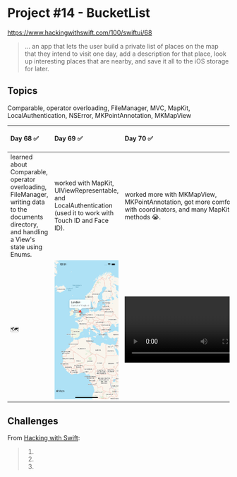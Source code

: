 # Project #14 - BucketList

https://www.hackingwithswift.com/100/swiftui/68

> ...  an app that lets the user build a private list of places on the map that they intend to visit one day, add a description for that place, look up interesting places that are nearby, and save it all to the iOS storage for later.

## Topics
Comparable, operator overloading, FileManager, MVC, MapKit, LocalAuthentication, NSError, MKPointAnnotation, MKMapView

|Day 68 :white_check_mark: | Day 69 :white_check_mark: | Day 70 :white_check_mark: | Day 71 :white_check_mark: | Day 72 :white_check_mark: | Day 73 :white_check_mark: |
|:--|:--|:--|:--|:--|:--|
| learned about Comparable, operator overloading, FileManager, writing data to the documents directory, and handling a View's state using Enums.  | worked with MapKit, UIViewRepresentable, and LocalAuthentication (used it to work with Touch ID and Face ID).  | worked more with MKMapView, MKPointAnnotation, got more comfortable with coordinators, and many MapKit delegate methods 😭. |  |  |  |
|  🗺  | ![D69](Data/D69.png)|  ![D70](Data/D70.mp4) |  |  |  |  |

## Challenges

From [Hacking with Swift]():
>1. 
>2. 
>3. 
